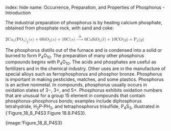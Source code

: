 index: hide
name: Occurrence, Preparation, and Properties of Phosphorus - Introduction

The industrial preparation of phosphorus is by heating calcium phosphate, obtained from phosphate rock, with sand and coke:

<math xmlns:q="http://cnx.rice.edu/qml/1.0" xmlns:m="http://www.w3.org/1998/Math/MathML" xmlns:bib="http://bibtexml.sf.net/" xmlns:md="http://cnx.rice.edu/mdml" xmlns="http://cnx.rice.edu/cnxml"><mrow><msub><mrow><mtext>2Ca</mtext></mrow><mn>3</mn></msub><msub><mrow><mo stretchy="false">(</mo><msub><mrow><mtext>PO</mtext></mrow><mn>4</mn></msub><mo stretchy="false">)</mo></mrow><mn>2</mn></msub><mo stretchy="false">(</mo><mi>s</mi><mo stretchy="false">)</mo><mo>+</mo><msub><mrow><mtext>6SiO</mtext></mrow><mn>2</mn></msub><mo stretchy="false">(</mo><mi>s</mi><mo stretchy="false">)</mo><mo>+</mo><mtext>10C</mtext><mo stretchy="false">(</mo><mi>s</mi><mo stretchy="false">)</mo><mspace width="0.2em"/><mover><mo>→</mo><mrow><mspace width="0.4em"/><mtext>Δ</mtext><mspace width="0.4em"/></mrow></mover><mspace width="0.2em"/><msub><mrow><mtext>6CaSiO</mtext></mrow><mn>3</mn></msub><mo stretchy="false">(</mo><mi>l</mi><mo stretchy="false">)</mo><mo>+</mo><mtext>10CO</mtext><mo stretchy="false">(</mo><mi>g</mi><mo stretchy="false">)</mo><mo>+</mo><msub><mtext>P</mtext><mn>4</mn></msub><mo stretchy="false">(</mo><mi>g</mi><mo stretchy="false">)</mo></mrow></math>

The phosphorus distills out of the furnace and is condensed into a solid or burned to form P<sub>4</sub>O<sub>10</sub>. The preparation of many other phosphorus compounds begins with P<sub>4</sub>O<sub>10</sub>. The acids and phosphates are useful as fertilizers and in the chemical industry. Other uses are in the manufacture of special alloys such as ferrophosphorus and phosphor bronze. Phosphorus is important in making pesticides, matches, and some plastics. Phosphorus is an active nonmetal. In compounds, phosphorus usually occurs in oxidation states of 3−, 3+, and 5+. Phosphorus exhibits oxidation numbers that are unusual for a group 15 element in compounds that contain phosphorus-phosphorus bonds; examples include diphosphorus tetrahydride, H<sub>2</sub>P-PH<sub>2</sub>, and tetraphosphorus trisulfide, P<sub>4</sub>S<sub>3</sub>, illustrated in {'Figure_18_8_P4S3 Figure 18.8.P4S3}.


{image:'Figure_18_8_P4S3}
        

